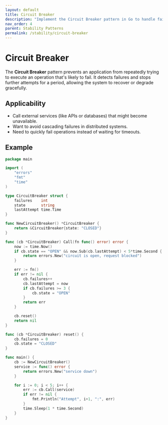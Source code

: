 ```yaml
---
layout: default
title: Circuit Breaker
description: "Implement the Circuit Breaker pattern in Go to handle failures gracefully and keep your applications resilient and responsive."
nav_order: 4
parent: Stability Patterns
permalink: /stability/circuit-breaker
---
```


# Circuit Breaker

The **Circuit Breaker** pattern prevents an application from repeatedly trying to execute an operation that's likely to fail. 
It detects failures and stops further attempts for a period, allowing the system to recover or degrade gracefully.

## Applicability

 - Call external services (like APIs or databases) that might become unavailable.
 - Want to avoid cascading failures in distributed systems. 
 - Need to quickly fail operations instead of waiting for timeouts.

## Example

```go
package main

import (
	"errors"
	"fmt"
	"time"
)

type CircuitBreaker struct {
	failures    int
	state       string
	lastAttempt time.Time
}

func NewCircuitBreaker() *CircuitBreaker {
	return &CircuitBreaker{state: "CLOSED"}
}

func (cb *CircuitBreaker) Call(fn func() error) error {
	now := time.Now()
	if cb.state == "OPEN" && now.Sub(cb.lastAttempt) < 5*time.Second {
		return errors.New("circuit is open, request blocked")
	}

	err := fn()
	if err != nil {
		cb.failures++
		cb.lastAttempt = now
		if cb.failures >= 3 {
			cb.state = "OPEN"
		}
		return err
	}

	cb.reset()
	return nil
}

func (cb *CircuitBreaker) reset() {
	cb.failures = 0
	cb.state = "CLOSED"
}

func main() {
	cb := NewCircuitBreaker()
	service := func() error {
		return errors.New("service down")
	}

	for i := 0; i < 5; i++ {
		err := cb.Call(service)
		if err != nil {
			fmt.Println("Attempt", i+1, ":", err)
		}
		time.Sleep(1 * time.Second)
	}
}
```